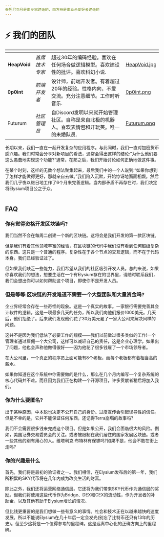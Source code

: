 ```yaml
---
泰坦尼克号是由专家建造的，而方舟是由业余爱好者建造的
---
```


# ⚡ 我们的团队

<table data-view="cards"><thead><tr><th></th><th></th><th></th><th data-hidden data-card-cover data-type="files"></th></tr></thead><tbody><tr><td><strong>HeapVoid</strong></td><td><em>首席技术专家</em></td>
<td>超过30年的编码经验。喜欢在任何场合做逻辑模型。喜欢建设性的批评。喜欢科幻小说.</td>
<td><a href="../.gitbook/assets/HeapVoid.jpg">HeapVoid.jpg</a></td></tr><tr><td><strong>0p0int</strong></td><td><em>前端开发者</em></td>
<td>设计师，前端开发者。有着超过20年的经验。性格内向，不爱交流。充分注意细节。工作时听音乐.</td>
<td><a href="../.gitbook/assets/0p0int.png">0p0int.png</a></td></tr>
<tr><td>Futurum</td>
<td><em>社区管理员</em> </td>
<td>自Discord发明以来就开始管理社区。自称是来自北极的机器人。喜欢表情包和开玩笑。唯一的未婚队员.</td>
<td><a href="../.gitbook/assets/Futurum.png">Futurum.png</a></td></tr></tbody></table>

长期以来，我们一直在一起开发复杂的应用程序。与此同时，我们一直对加密货币感兴趣。我们时常会分享对新项目的看法，通常会得出这样的结论:“为什么他们要这么愚蠢地实现这个功能?”通常，在那之后，我们开始讨论如何正确地做这件事。

在某个时刻，这样的无数个想法聚集起来，最后我们中的一个人说到:“如果你想到了怎样才能做得更好，那就亲自去做。”我们陷入沉默，开始惊讶地面面相觑。然后我们几乎夜以继日地工作了6个月来完善逻辑。当内部矛盾不再存在时，我们决定将Elysium项目公之于众。

|   |
| - |

## FAQ

### 你有觉得资格开发区块链吗?

我们当然不会在每周二创建一个新的区块链。这将会是我们开发的第一款区块链。

但是我们有着其他领域丰富的经验，在区块链的代码中我们没有看到任何超级复杂的东西。这只是一个普通的程序。复杂性在于各个节点的交互逻辑，而不在于代码本身。我们已经验证过了。

但如果我们缺乏一些能力，我们希望从我们的社区吸引开发人员。总的来说，如果你喜欢我们的想法，想要生活在一个有Elysium存在的世界里，请随时联系我们，我们会想出你可以如何帮助这个项目，即使你不是开发人员。

### 但是等等:区块链的开发难道不需要一个大型团队和大量资金吗?

企业界经常会存在一些奇怪的现象。这是一个真实的故事。一家银行需要完善其会计软件的逻辑。这是一项最多几天的任务，所以我们向他们报价1000美元。几天后，他们拒绝了。后来我们发现他们花了30万美元雇了一家大公司来解决同样的问题。

这并不是因为我们低估了必要工作的规模——我们以前做过很多类似的工作!一个管理者通过雇佣一个大公司，这样可以减轻自己的责任，这是企业心理学。如果出了问题，他也会声称他做得很好——因为他花了很多钱雇了一个市场领导者。

在大公司里，一个真正的程序员上面可能有8个老板，而每个老板都有着相当高的薪水。

如果你知道在这个系统中你需要做的是什么，那么在几个月内编写一个复杂系统的核心代码并不难。而且因为我们正在构建一个开源项目，许多贡献者稍后将加入我们。

### 你为什么要匿名?

出于某种原因，中本聪也决定不公开自己的身份。过度宣传会引起误导性的信任。但是不幸的是，它并不能保证任何东西，还记得Terra崩塌的故事吗?

我们不会需要很多钱来完成这个项目。但是如果公开，我们会面临很大的风险。例如，美国证券交易委员会的关注。或者被限制在我们居住的国家发展区块链。或者一些其他的别有用心的人。维塔利克·布特林有保镖吗?如果不是，他会不敢在街上走吗?

### 你的兴趣是什么

首先，我们将是最初的验证者之一。我们相信，在Elysium发布后的第一年，我们所积累的SKY代币将在几年内成为改变生活的财富。

除此之外，我们还将运营网络通信层。它还将为我们带来SKY代币作为通信层的奖励。但我们将使用这些代币作为Bridge、DEX和CEX的流动性，作为开发者的补助金，以及其他有助于Elysium增长的情况。

但比钱更重要的是我们想做一些有意义的事情。社会和技术正在以越来越快的速度发展，所以不能说Elysium在几十年后一定会发光(别忘了比特币还只有13年的历史)。但至少这将是一个值得参考的里程碑。这是远离中心化的正确方向上的里程碑。